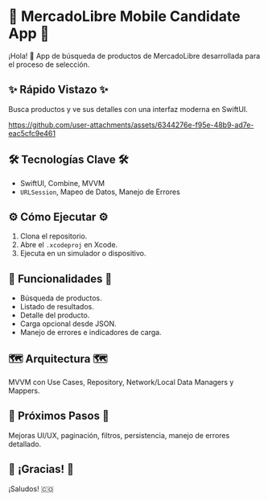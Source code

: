 # 🚀 MercadoLibre Mobile Candidate App 🚀

¡Hola! 👋 App de búsqueda de productos de MercadoLibre desarrollada para el proceso de selección.

## ✨ Rápido Vistazo ✨

Busca productos y ve sus detalles con una interfaz moderna en SwiftUI.

https://github.com/user-attachments/assets/6344276e-f95e-48b9-ad7e-eac5cfc9e461


## 🛠️ Tecnologías Clave 🛠️

* SwiftUI, Combine, MVVM
* `URLSession`, Mapeo de Datos, Manejo de Errores

## ⚙️ Cómo Ejecutar ⚙️

1.  Clona el repositorio.
2.  Abre el `.xcodeproj` en Xcode.
3.  Ejecuta en un simulador o dispositivo.

## 📱 Funcionalidades 📱

* Búsqueda de productos.
* Listado de resultados.
* Detalle del producto.
* Carga opcional desde JSON.
* Manejo de errores e indicadores de carga.

## 🗺️ Arquitectura 🗺️

MVVM con Use Cases, Repository, Network/Local Data Managers y Mappers.

## 🚀 Próximos Pasos 🚀

Mejoras UI/UX, paginación, filtros, persistencia, manejo de errores detallado.

## 🙏 ¡Gracias! 🙏

¡Saludos! 🇨🇴
